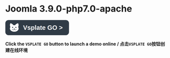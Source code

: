 # Joomla 3.9.0-php7.0-apache

<a href="https://www.vsplate.com/?docker-compose=https://github.com/vsplate/dcenvs/joomla/3.9.0-php7.0-apache"><img alt="VSPLATE GO" src="https://raw.githubusercontent.com/vsplate/images/master/vsgo_btn.png" width="200px"></a>

**Click the `VSPLATE GO` button to launch a demo online / 点击`VSPLATE GO`按钮创建在线环境**